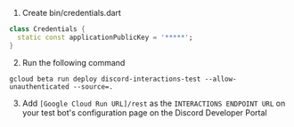 1. Create bin/credentials.dart

```dart
class Credentials {
  static const applicationPublicKey = '*****';
}
```

2. Run the following command

`gcloud beta run deploy discord-interactions-test --allow-unauthenticated --source=.`

3. Add `[Google Cloud Run URL]/rest` as the `INTERACTIONS ENDPOINT URL` on your test bot's configuration page on the Discord Developer Portal